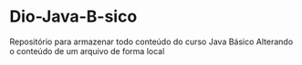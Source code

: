 # Dio-Java-B-sico
Repositório para armazenar todo conteúdo do curso Java Básico
Alterando o conteúdo de um arquivo de forma local
